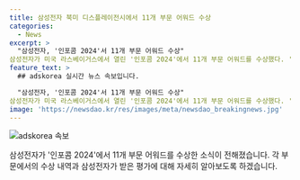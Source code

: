 ```yaml
---
title: 삼성전자 북미 디스플레이전시에서 11개 부문 어워드 수상
categories:
  - News
excerpt: >
  "삼성전자, '인포콤 2024'서 11개 부문 어워드 수상"
삼성전자가 미국 라스베이거스에서 열린 '인포콤 2024'에서 11개 부문 어워드를 수상했다. '스마트싱스 프로'가 5관왕을 차지하며 주목을 받았고, 삼성전자는 제품과 솔루션을 통해 기술력과 혁신성을 입증했다. 또한, '써럼 프로'와 '2024년형 전자칠판(WAD 시리즈)'가 각자의 분야에서 최고의 제품으로 선정되었으며, '삼성 컬러 이페이퍼'와 '삼성 VXT' 역시 최고의 제품으로 선정되었다. 이 밖에도 다양한 부문에서 수상하며 삼성전자의 기술력을 인정받았다.
feature_text: >
  ## adskorea 실시간 뉴스 속보입니다.

  "삼성전자, '인포콤 2024'서 11개 부문 어워드 수상"
삼성전자가 미국 라스베이거스에서 열린 '인포콤 2024'에서 11개 부문 어워드를 수상했다. '스마트싱스 프로'가 5관왕을 차지하며 주목을 받았고, 삼성전자는 제품과 솔루션을 통해 기술력과 혁신성을 입증했다. 또한, '써럼 프로'와 '2024년형 전자칠판(WAD 시리즈)'가 각자의 분야에서 최고의 제품으로 선정되었으며, '삼성 컬러 이페이퍼'와 '삼성 VXT' 역시 최고의 제품으로 선정되었다. 이 밖에도 다양한 부문에서 수상하며 삼성전자의 기술력을 인정받았다.
image: 'https://newsdao.kr/res/images/meta/newsdao_breakingnews.jpg'
---
```


<p><img src="https://newsdao.kr/res/images/meta/newsdao_breakingnews.jpg" alt="adskorea 속보" /></p>

<p>삼성전자가 '인포콤 2024'에서 11개 부문 어워드를 수상한 소식이 전해졌습니다. 각 부문에서의 수상 내역과 삼성전자가 받은 평가에 대해 자세히 알아보도록 하겠습니다.</p>

